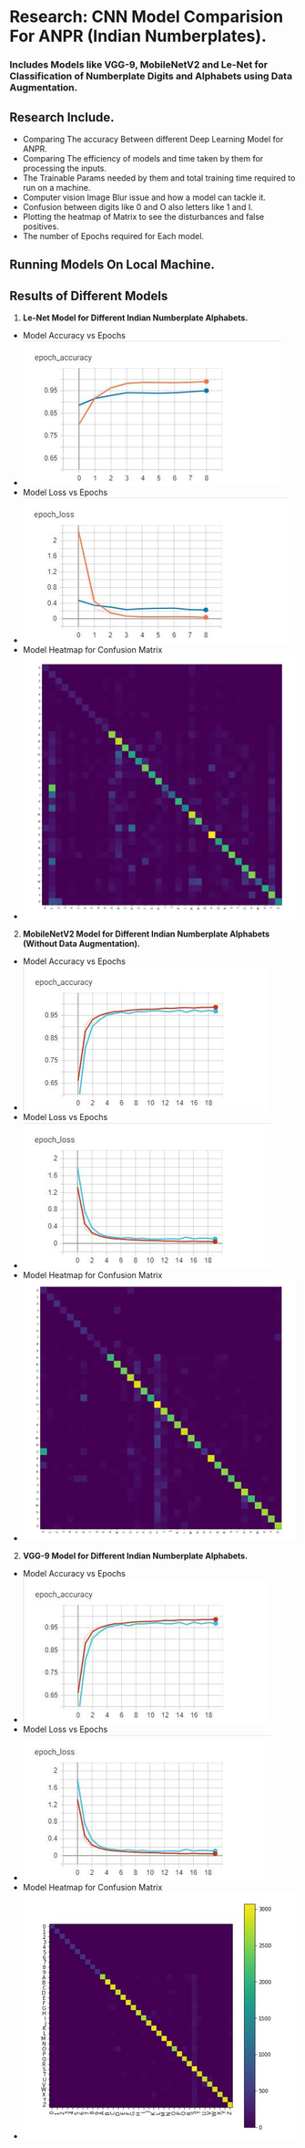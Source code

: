# Research: CNN Model Comparision For ANPR (Indian Numberplates).
### Includes Models like VGG-9, MobileNetV2 and Le-Net for Classification of Numberplate Digits and Alphabets using Data Augmentation.
## Research Include.
- Comparing The accuracy Between different Deep Learning Model for ANPR.
- Comparing The efficiency of models and time taken by them for processing the inputs.
- The Trainable Params needed by them and total training time required to run on a machine.
- Computer vision Image Blur issue and how a model can tackle it.
- Confusion between digits like 0 and O also letters like 1 and I.
- Plotting the heatmap of Matrix to see the disturbances and false positives.
- The number of Epochs required for Each model.

## Running Models On Local Machine.

## Results of Different Models

1. **Le-Net Model for Different Indian Numberplate Alphabets.** 
  - Model Accuracy vs Epochs
  - ![alt text](https://github.com/droidy12527/DeepLearningModelComparision/blob/master/Le-Net%20Acc.jpeg?raw=true)
  - Model Loss vs Epochs
  - ![alt text](https://github.com/droidy12527/DeepLearningModelComparision/blob/master/Le-Net%20Loss.jpeg?raw=true)
  - Model Heatmap for Confusion Matrix
  - ![alt text](https://github.com/droidy12527/DeepLearningModelComparision/blob/master/Le-Net%20Heatmap.jpeg?raw=true)

2. **MobileNetV2 Model for Different Indian Numberplate Alphabets (Without Data Augmentation).**
  - Model Accuracy vs Epochs
  - ![alt text](https://github.com/droidy12527/DeepLearningModelComparision/blob/master/MobileNetV2%20Acc.jpeg?raw=true)
  - Model Loss vs Epochs
  - ![alt text](https://github.com/droidy12527/DeepLearningModelComparision/blob/master/MobileNetV2%20Loss.jpeg?raw=true)
  - Model Heatmap for Confusion Matrix
  - ![alt text](https://github.com/droidy12527/DeepLearningModelComparision/blob/master/MobileNetV2%20Heatmap.jpeg?raw=true)

2. **VGG-9 Model for Different Indian Numberplate Alphabets.**
  - Model Accuracy vs Epochs
  - ![alt text](https://github.com/droidy12527/DeepLearningModelComparision/blob/master/VGG%20Accuracy.jpeg?raw=true)
  - Model Loss vs Epochs
  - ![alt text](https://github.com/droidy12527/DeepLearningModelComparision/blob/master/VGG%20Loss.jpeg?raw=true)
  - Model Heatmap for Confusion Matrix
  - ![alt text](https://github.com/droidy12527/DeepLearningModelComparision/blob/master/VGG%20Heatmap.jpeg?raw=true)
